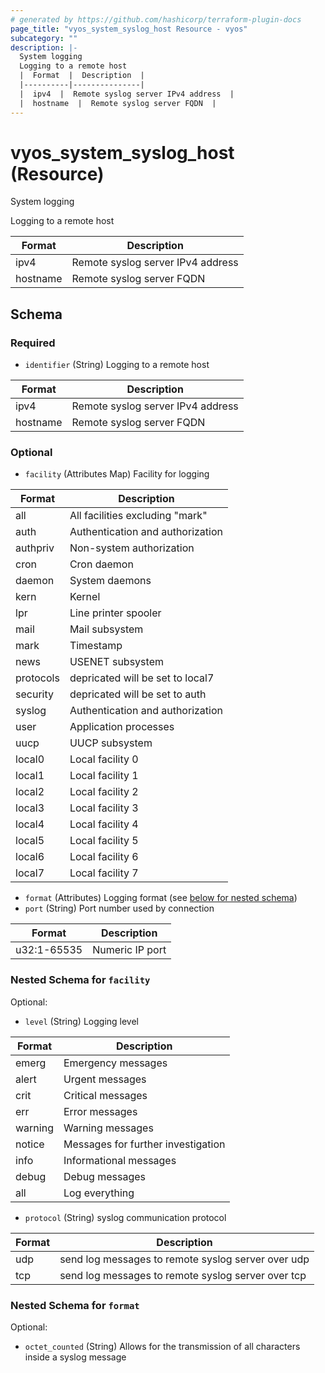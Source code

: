 ```yaml
---
# generated by https://github.com/hashicorp/terraform-plugin-docs
page_title: "vyos_system_syslog_host Resource - vyos"
subcategory: ""
description: |-
  System logging
  Logging to a remote host
  |  Format  |  Description  |
  |----------|---------------|
  |  ipv4  |  Remote syslog server IPv4 address  |
  |  hostname  |  Remote syslog server FQDN  |
---
```


# vyos_system_syslog_host (Resource)

System logging

Logging to a remote host

|  Format  |  Description  |
|----------|---------------|
|  ipv4  |  Remote syslog server IPv4 address  |
|  hostname  |  Remote syslog server FQDN  |



<!-- schema generated by tfplugindocs -->
## Schema

### Required

- `identifier` (String) Logging to a remote host

|  Format  |  Description  |
|----------|---------------|
|  ipv4  |  Remote syslog server IPv4 address  |
|  hostname  |  Remote syslog server FQDN  |

### Optional

- `facility` (Attributes Map) Facility for logging

|  Format  |  Description  |
|----------|---------------|
|  all  |  All facilities excluding "mark"  |
|  auth  |  Authentication and authorization  |
|  authpriv  |  Non-system authorization  |
|  cron  |  Cron daemon  |
|  daemon  |  System daemons  |
|  kern  |  Kernel  |
|  lpr  |  Line printer spooler  |
|  mail  |  Mail subsystem  |
|  mark  |  Timestamp  |
|  news  |  USENET subsystem  |
|  protocols  |  depricated will be set to local7  |
|  security  |  depricated will be set to auth  |
|  syslog  |  Authentication and authorization  |
|  user  |  Application processes  |
|  uucp  |  UUCP subsystem  |
|  local0  |  Local facility 0  |
|  local1  |  Local facility 1  |
|  local2  |  Local facility 2  |
|  local3  |  Local facility 3  |
|  local4  |  Local facility 4  |
|  local5  |  Local facility 5  |
|  local6  |  Local facility 6  |
|  local7  |  Local facility 7  | (see [below for nested schema](#nestedatt--facility))
- `format` (Attributes) Logging format (see [below for nested schema](#nestedatt--format))
- `port` (String) Port number used by connection

|  Format  |  Description  |
|----------|---------------|
|  u32:1-65535  |  Numeric IP port  |

<a id="nestedatt--facility"></a>
### Nested Schema for `facility`

Optional:

- `level` (String) Logging level

|  Format  |  Description  |
|----------|---------------|
|  emerg  |  Emergency messages  |
|  alert  |  Urgent messages  |
|  crit  |  Critical messages  |
|  err  |  Error messages  |
|  warning  |  Warning messages  |
|  notice  |  Messages for further investigation  |
|  info  |  Informational messages  |
|  debug  |  Debug messages  |
|  all  |  Log everything  |
- `protocol` (String) syslog communication protocol

|  Format  |  Description  |
|----------|---------------|
|  udp  |  send log messages to remote syslog server over udp  |
|  tcp  |  send log messages to remote syslog server over tcp  |


<a id="nestedatt--format"></a>
### Nested Schema for `format`

Optional:

- `octet_counted` (String) Allows for the transmission of all characters inside a syslog message
